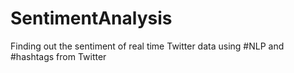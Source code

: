 # SentimentAnalysis
Finding out the sentiment of real time Twitter data using #NLP and #hashtags from Twitter 
